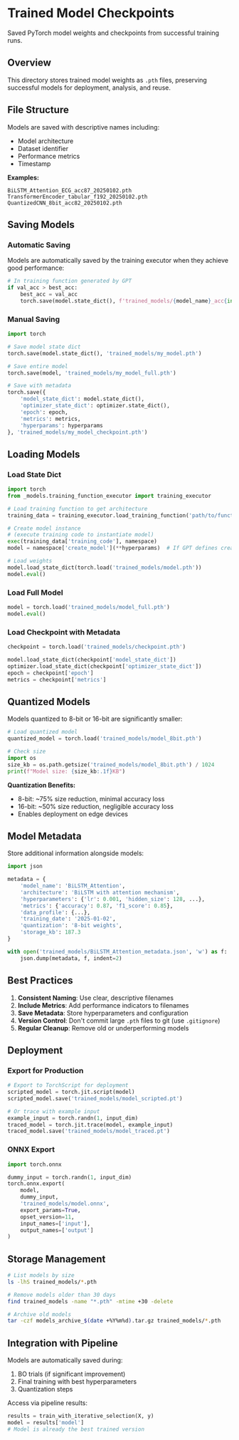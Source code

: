 # Trained Model Checkpoints

Saved PyTorch model weights and checkpoints from successful training runs.

## Overview

This directory stores trained model weights as `.pth` files, preserving successful models for deployment, analysis, and reuse.

## File Structure

Models are saved with descriptive names including:
- Model architecture
- Dataset identifier
- Performance metrics
- Timestamp

**Examples:**
```
BiLSTM_Attention_ECG_acc87_20250102.pth
TransformerEncoder_tabular_f192_20250102.pth
QuantizedCNN_8bit_acc82_20250102.pth
```

## Saving Models

### Automatic Saving
Models are automatically saved by the training executor when they achieve good performance:

```python
# In training function generated by GPT
if val_acc > best_acc:
    best_acc = val_acc
    torch.save(model.state_dict(), f'trained_models/{model_name}_acc{int(val_acc*100)}.pth')
```

### Manual Saving
```python
import torch

# Save model state dict
torch.save(model.state_dict(), 'trained_models/my_model.pth')

# Save entire model
torch.save(model, 'trained_models/my_model_full.pth')

# Save with metadata
torch.save({
    'model_state_dict': model.state_dict(),
    'optimizer_state_dict': optimizer.state_dict(),
    'epoch': epoch,
    'metrics': metrics,
    'hyperparams': hyperparams
}, 'trained_models/my_model_checkpoint.pth')
```

## Loading Models

### Load State Dict
```python
import torch
from _models.training_function_executor import training_executor

# Load training function to get architecture
training_data = training_executor.load_training_function('path/to/function.json')

# Create model instance
# (execute training code to instantiate model)
exec(training_data['training_code'], namespace)
model = namespace['create_model'](**hyperparams)  # If GPT defines create_model function

# Load weights
model.load_state_dict(torch.load('trained_models/model.pth'))
model.eval()
```

### Load Full Model
```python
model = torch.load('trained_models/model_full.pth')
model.eval()
```

### Load Checkpoint with Metadata
```python
checkpoint = torch.load('trained_models/checkpoint.pth')

model.load_state_dict(checkpoint['model_state_dict'])
optimizer.load_state_dict(checkpoint['optimizer_state_dict'])
epoch = checkpoint['epoch']
metrics = checkpoint['metrics']
```

## Quantized Models

Models quantized to 8-bit or 16-bit are significantly smaller:

```python
# Load quantized model
quantized_model = torch.load('trained_models/model_8bit.pth')

# Check size
import os
size_kb = os.path.getsize('trained_models/model_8bit.pth') / 1024
print(f"Model size: {size_kb:.1f}KB")
```

**Quantization Benefits:**
- 8-bit: ~75% size reduction, minimal accuracy loss
- 16-bit: ~50% size reduction, negligible accuracy loss
- Enables deployment on edge devices

## Model Metadata

Store additional information alongside models:

```python
import json

metadata = {
    'model_name': 'BiLSTM_Attention',
    'architecture': 'BiLSTM with attention mechanism',
    'hyperparameters': {'lr': 0.001, 'hidden_size': 128, ...},
    'metrics': {'accuracy': 0.87, 'f1_score': 0.85},
    'data_profile': {...},
    'training_date': '2025-01-02',
    'quantization': '8-bit weights',
    'storage_kb': 187.3
}

with open('trained_models/BiLSTM_Attention_metadata.json', 'w') as f:
    json.dump(metadata, f, indent=2)
```

## Best Practices

1. **Consistent Naming**: Use clear, descriptive filenames
2. **Include Metrics**: Add performance indicators to filenames
3. **Save Metadata**: Store hyperparameters and configuration
4. **Version Control**: Don't commit large `.pth` files to git (use `.gitignore`)
5. **Regular Cleanup**: Remove old or underperforming models

## Deployment

### Export for Production
```python
# Export to TorchScript for deployment
scripted_model = torch.jit.script(model)
scripted_model.save('trained_models/model_scripted.pt')

# Or trace with example input
example_input = torch.randn(1, input_dim)
traced_model = torch.jit.trace(model, example_input)
traced_model.save('trained_models/model_traced.pt')
```

### ONNX Export
```python
import torch.onnx

dummy_input = torch.randn(1, input_dim)
torch.onnx.export(
    model,
    dummy_input,
    'trained_models/model.onnx',
    export_params=True,
    opset_version=11,
    input_names=['input'],
    output_names=['output']
)
```

## Storage Management

```bash
# List models by size
ls -lhS trained_models/*.pth

# Remove models older than 30 days
find trained_models -name "*.pth" -mtime +30 -delete

# Archive old models
tar -czf models_archive_$(date +%Y%m%d).tar.gz trained_models/*.pth
```

## Integration with Pipeline

Models are automatically saved during:
1. BO trials (if significant improvement)
2. Final training with best hyperparameters
3. Quantization steps

Access via pipeline results:
```python
results = train_with_iterative_selection(X, y)
model = results['model']
# Model is already the best trained version
```
